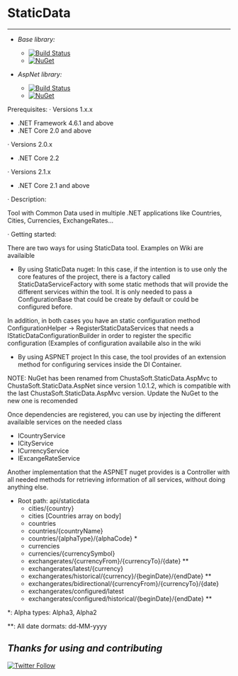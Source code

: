 # StaticData 
---
- *Base library:*
  - [![Build Status](https://dev.azure.com/chustasoft/BaseProfiler/_apis/build/status/Release/RELEASE%20-%20NuGet%20-%20ChustaSoft%20StaticData?branchName=master)](https://dev.azure.com/chustasoft/BaseProfiler/_build/latest?definitionId=9&branchName=master)
  - [![NuGet](https://img.shields.io/nuget/v/ChustaSoft.StaticData)](https://www.nuget.org/packages/ChustaSoft.StaticData)

- *AspNet library:*
  - [![Build Status](https://dev.azure.com/chustasoft/BaseProfiler/_apis/build/status/Release/RELEASE%20-%20NuGet%20-%20ChustaSoft%20StaticData%20AspNet?branchName=master)](https://dev.azure.com/chustasoft/BaseProfiler/_build/latest?definitionId=4&branchName=master)
  - [![NuGet](https://img.shields.io/nuget/v/ChustaSoft.StaticData.AspNet)](https://www.nuget.org/packages/ChustaSoft.StaticData.AspNet)

Prerequisites:
· Versions 1.x.x
 - .NET Framework 4.6.1 and above
 - .NET Core 2.0 and above
 
· Versions 2.0.x
 - .NET Core 2.2

· Versions 2.1.x
 - .NET Core 2.1 and above


· Description:

Tool with Common Data used in multiple .NET applications like Countries, Cities, Currencies, ExchangeRates...


· Getting started:

There are two ways for using StaticData tool.
Examples on Wiki are availaible

- By using StaticData nuget:
In this case, if the intention is to use only the core features of the project, there is a factory called StaticDataServiceFactory with some static methods that will provide the different services within the tool. It is only needed to pass a ConfigurationBase that could be create by default or could be configured before.

In addition, in both cases you have an static configuration method ConfigurationHelper -> RegisterStaticDataServices that needs a IStaticDataConfigurationBuilder in order to register the specific configuration (Examples of configuration availabile also in the wiki


- By using ASPNET project
In this case, the tool provides of an extension method for configuring services inside the DI Container. 


NOTE: NuGet has been renamed from ChustaSoft.StaticData.AspMvc to ChustaSoft.StaticData.AspNet since version 1.0.1.2, which is compatible with the last ChustaSoft.StaticData.AspMvc version. Update the NuGet to the new one is recomended

Once dependencies are registered, you can use by injecting the different availaible services on the needed class
- ICountryService
- ICityService
- ICurrencyService
- IExcangeRateService

Another implementation that the ASPNET nuget provides is a Controller with all needed methods for retrieving information of all services, without doing anything else.

- Root path: api/staticdata
  - cities/{country}
  - cities  [Countries array on body]
  - countries
  - countries/{countryName}
  - countries/{alphaType}/{alphaCode} *
  - currencies
  - currencies/{currencySymbol}
  - exchangerates/{currencyFrom}/{currencyTo}/{date} **
  - exchangerates/latest/{currency}
  - exchangerates/historical/{currency}/{beginDate}/{endDate} **
  - exchangerates/bidirectional/{currencyFrom}/{currencyTo}/{date}
  - exchangerates/configured/latest
  - exchangerates/configured/historical/{beginDate}/{endDate} **
 
 
 *: Alpha types: Alpha3, Alpha2
 
 **: All date dormats: dd-MM-yyyy
 
 *Thanks for using and contributing*
---
[![Twitter Follow](https://img.shields.io/twitter/follow/ChustaSoft?label=Follow%20us&style=social)](https://twitter.com/ChustaSoft)

